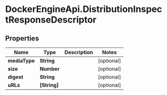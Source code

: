 # DockerEngineApi.DistributionInspectResponseDescriptor

## Properties

Name | Type | Description | Notes
------------ | ------------- | ------------- | -------------
**mediaType** | **String** |  | [optional] 
**size** | **Number** |  | [optional] 
**digest** | **String** |  | [optional] 
**uRLs** | **[String]** |  | [optional] 


